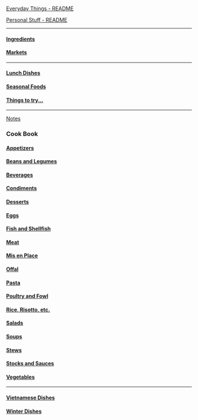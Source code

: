 [Everyday Things - README](https://github.com/vmsmith/EDT/blob/master/README.md)

[Personal Stuff - README](https://github.com/vmsmith/things/blob/master/README.md)

-----  

#### [Ingredients](https://github.com/vmsmith/CookBook/blob/master/ingredients.md)   

#### [Markets](https://github.com/vmsmith/CookBook/blob/master/markets.md)

-----

#### [Lunch Dishes](https://github.com/vmsmith/CookBook/blob/master/dishes_lunch.md)   

#### [Seasonal Foods](https://github.com/vmsmith/CookBook/blob/master/dishes_seasonal.md)  

#### [Things to try...](https://github.com/vmsmith/CookBook/blob/master/dishes_to_try.md)  

-----  

[Notes](https://github.com/vmsmith/CookBook/blob/master/notes.md)

### Cook Book  

#### [Appetizers](https://github.com/vmsmith/CookBook/blob/master/appetizers.md)  

#### [Beans and Legumes](https://github.com/vmsmith/CookBook/blob/master/beans_legumes.md)

#### [Beverages](https://github.com/vmsmith/CookBook/blob/master/beverages.md)

#### [Condiments](https://github.com/vmsmith/CookBook/blob/master/condiments.md)  

#### [Desserts](https://github.com/vmsmith/CookBook/blob/master/desserts.md)  

#### [Eggs](https://github.com/vmsmith/CookBook/blob/master/eggs.md)

#### [Fish and Shellfish](https://github.com/vmsmith/CookBook/blob/master/fish_shellfish.md)

#### [Meat](https://github.com/vmsmith/CookBook/blob/master/meat.md)  

#### [Mis en Place](https://github.com/vmsmith/CookBook/blob/master/mis_en_place.md)

#### [Offal](https://github.com/vmsmith/CookBook/blob/master/offal.md)

#### [Pasta](https://github.com/vmsmith/CookBook/blob/master/pasta.md)

#### [Poultry and Fowl](https://github.com/vmsmith/CookBook/blob/master/poultry_fowl.md)

#### [Rice, Risotto, etc.](https://github.com/vmsmith/CookBook/blob/master/rice_risotto.md)

#### [Salads]()  

#### [Soups](https://github.com/vmsmith/CookBook/blob/master/soups.md)  

#### [Stews](https://github.com/vmsmith/CookBook/blob/master/stews.md)    

#### [Stocks and Sauces](https://github.com/vmsmith/CookBook/blob/master/sauces.md)  

#### [Vegetables](https://github.com/vmsmith/CookBook/blob/master/vegetables.md)  

-----  

#### [Vietnamese Dishes](https://github.com/vmsmith/CookBook/blob/master/dishes_vietnamese.md)  

#### [Winter Dishes](https://github.com/vmsmith/CookBook/blob/master/misc_winter_dishes.md)


